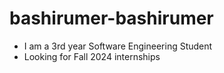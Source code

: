 # bashirumer-bashirumer
- I am a 3rd year Software Engineering Student
- Looking for Fall 2024 internships
